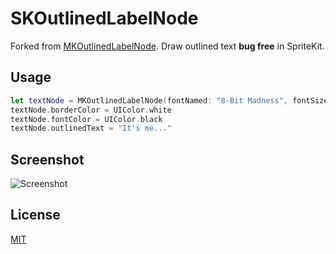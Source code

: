 # SKOutlinedLabelNode
Forked from [MKOutlinedLabelNode](https://github.com/marioklaver/MKOutlinedLabelNode/). Draw outlined text **bug free** in SpriteKit.

Usage
-----
```swift
let textNode = MKOutlinedLabelNode(fontNamed: "8-Bit Madness", fontSize: 32)
textNode.borderColor = UIColor.white
textNode.fontColor = UIColor.black
textNode.outlinedText = "It's me..."
```

Screenshot
----------

![Screenshot](https://raw.githubusercontent.com/marioklaver/MKOutlinedLabelNode/master/OutlinedText.png)

License
-------
[MIT](https://github.com/marioklaver/MKOutlinedLabelNode/blob/master/LICENSE)
